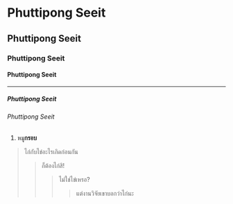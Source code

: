 # Phuttipong Seeit
## Phuttipong Seeit
### Phuttipong Seeit
#### Phuttipong Seeit
---
##### Phuttipong Seeit
###### Phuttipong Seeit
1. หมู**กรอบ**
> ไก่กับไข่อะไรเกิดก่อนกัน
> > ก็ต้องไก่สิ!
> > > ไม่ใช่ไข่เหรอ?
> > > > แต่งานวิจัยเขาบอกว่าไก่นะ

